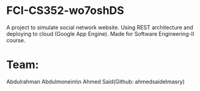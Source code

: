 # FCI-CS352-wo7oshDS
A project to simulate social network website. Using REST architecture and deploying to cloud (Google App Engine). Made for Software Engineering-II course.

# Team:
Abdulrahman Abdulmoneim\n
Ahmed Said(Github: ahmedsaidelmasry)

